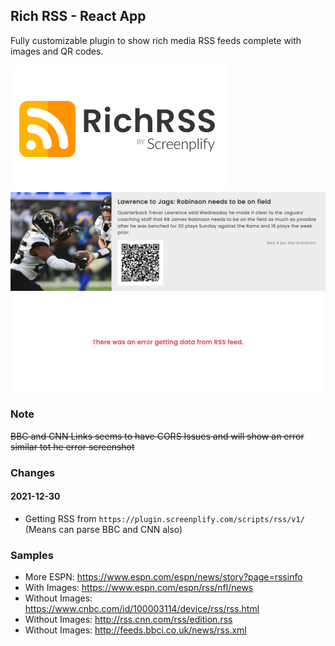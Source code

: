 ## Rich RSS - React App
Fully customizable plugin to show rich media RSS feeds complete with images and QR codes.

![RichRSSPlugin](favicons/richrss-logo.png)
![RichRSSPlugin](favicons/screenshot.png)
![RichRSSPlugin](favicons/screenshot-error.png)

### Note
~~BBC and CNN Links seems to have CORS Issues and will show an error similar tot he error screenshot~~

### Changes

#### 2021-12-30
* Getting RSS from `https://plugin.screenplify.com/scripts/rss/v1/` (Means can parse BBC and CNN also)

### Samples
* More ESPN: https://www.espn.com/espn/news/story?page=rssinfo 
* With Images: https://www.espn.com/espn/rss/nfl/news 
* Without Images: https://www.cnbc.com/id/100003114/device/rss/rss.html
* Without Images: http://rss.cnn.com/rss/edition.rss
* Without Images: http://feeds.bbci.co.uk/news/rss.xml


